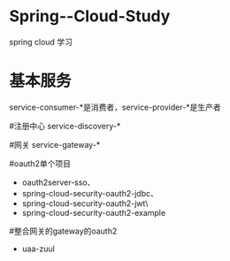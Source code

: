 # Spring--Cloud-Study
spring cloud 学习

# 基本服务
service-consumer-*是消费者，service-provider-*是生产者

#注册中心
service-discovery-*

#网关
service-gateway-*

#oauth2单个项目
- oauth2server-sso、
- spring-cloud-security-oauth2-jdbc、
- spring-cloud-security-oauth2-jwt\
- spring-cloud-security-oauth2-example

#整合网关的gateway的oauth2
- uaa-zuul